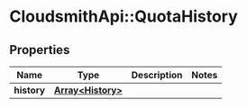 # CloudsmithApi::QuotaHistory

## Properties
Name | Type | Description | Notes
------------ | ------------- | ------------- | -------------
**history** | [**Array&lt;History&gt;**](History.md) |  | 


